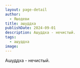 ```yaml
---
layout: page-detail
author:
  - Яшодеви
title: ашуддха
publishDate: 2024-09-01
description: Ашуддха - нечистый.
tags:
  - ашуддха
image:
---
```

Ашуддха - нечистый.


